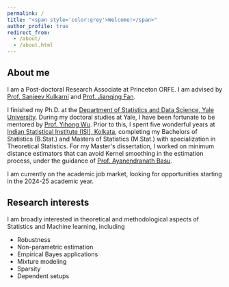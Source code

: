 ```yaml
---
permalink: /
title: "<span style='color:grey'>Welcome!</span>"
author_profile: true
redirect_from: 
  - /about/
  - /about.html
---
```


## About me

I am a Post-doctoral Research Associate at Princeton ORFE. I am advised by [Prof. Sanjeev Kulkarni](https://www.princeton.edu/~kulkarni/) and [Prof. Jianqing Fan](https://fan.princeton.edu/).

I finished my Ph.D. at the [Department of Statistics and Data Science, Yale University](https://statistics.yale.edu/). During my doctoral studies at Yale, I have been fortunate to be mentored by [Prof. Yihong Wu](http://www.stat.yale.edu/~yw562/). Prior to this, I spent five wonderful years at [Indian Statistical Institute (ISI), Kolkata](https://www.isical.ac.in/), completing my Bachelors of Statistics (B.Stat.) and Masters of Statistics (M.Stat.) with specialization in Theoretical Statistics. For my Master's dissertation, I worked on minimum distance estimators that can avoid Kernel smoothing in the estimation process, under the guidance of [Prof. Ayanendranath Basu](https://www.isical.ac.in/~ayanbasu/).

I am currently on the academic job market, looking for opportunities starting in the 2024-25 academic year.

## Research interests

I am broadly interested in theoretical and methodological aspects of Statistics and Machine learning, including

* Robustness
* Non-parametric estimation
* Empirical Bayes applications
* Mixture modeling
* Sparsity
* Dependent setups

